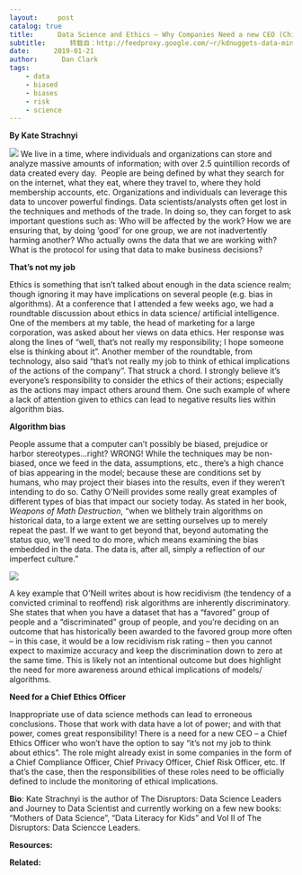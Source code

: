 ```yaml
---
layout:     post
catalog: true
title:      Data Science and Ethics – Why Companies Need a new CEO (Chief Ethics Officer)
subtitle:      转载自：http://feedproxy.google.com/~r/kdnuggets-data-mining-analytics/~3/HhHPuAeDTcg/data-science-ethics.html
date:      2019-01-21
author:      Dan Clark
tags:
    - data
    - biased
    - biases
    - risk
    - science
---
```


**By Kate Strachnyi**

![](https://www.kdnuggets.com/wp-content/uploads/new-ceo-fig-1.jpg)
We live in a time, where individuals and organizations can store and analyze massive amounts of information; with over 2.5 ­quintillion records of data created every day.  People are being defined by what they search for on the internet, what they eat, where they travel to, where they hold membership accounts, etc. Organizations and individuals can leverage this data to uncover powerful findings. Data scientists/analysts often get lost in the techniques and methods of the trade. In doing so, they can forget to ask important questions such as: Who will be affected by the work? How we are ensuring that, by doing ‘good’ for one group, we are not inadvertently harming another? Who actually owns the data that we are working with? What is the protocol for using that data to make business decisions?

**That’s not my job**

Ethics is something that isn’t talked about enough in the data science realm; though ignoring it may have implications on several people (e.g. bias in algorithms). At a conference that I attended a few weeks ago, we had a roundtable discussion about ethics in data science/ artificial intelligence. One of the members at my table, the head of marketing for a large corporation, was asked about her views on data ethics. Her response was along the lines of “well, that’s not really my responsibility; I hope someone else is thinking about it”. Another member of the roundtable, from technology, also said “that’s not really my job to think of ethical implications of the actions of the company”. That struck a chord. I strongly believe it’s everyone’s responsibility to consider the ethics of their actions; especially as the actions may impact others around them. One such example of where a lack of attention given to ethics can lead to negative results lies within algorithm bias.

**Algorithm bias**

People assume that a computer can’t possibly be biased, prejudice or harbor stereotypes…right? WRONG! While the techniques may be non-biased, once we feed in the data, assumptions, etc., there’s a high chance of bias appearing in the model; because these are conditions set by humans, who may project their biases into the results, even if they weren’t intending to do so. Cathy O’Neill provides some really great examples of different types of bias that impact our society today. As stated in her book, *Weapons of Math Destruction*, “when we blithely train algorithms on historical data, to a large extent we are setting ourselves up to merely repeat the past. If we want to get beyond that, beyond automating the status quo, we'll need to do more, which means examining the bias embedded in the data. The data is, after all, simply a reflection of our imperfect culture.”

![](https://www.kdnuggets.com/wp-content/uploads/new-ceo-fig-2.jpg)


A key example that O’Neill writes about is how recidivism (the tendency of a convicted criminal to reoffend) risk algorithms are inherently discriminatory. She states that when you have a dataset that has a “favored” group of people and a “discriminated” group of people, and you’re deciding on an outcome that has historically been awarded to the favored group more often – in this case, it would be a low recidivism risk rating – then you cannot expect to maximize accuracy and keep the discrimination down to zero at the same time. This is likely not an intentional outcome but does highlight the need for more awareness around ethical implications of models/ algorithms.

**Need for a Chief Ethics Officer**

Inappropriate use of data science methods can lead to erroneous conclusions. Those that work with data have a lot of power; and with that power, comes great responsibility! There is a need for a new CEO – a Chief Ethics Officer who won’t have the option to say “it’s not my job to think about ethics”. The role might already exist in some companies in the form of a Chief Compliance Officer, Chief Privacy Officer, Chief Risk Officer, etc. If that’s the case, then the responsibilities of these roles need to be officially defined to include the monitoring of ethical implications.

**Bio**: Kate Strachnyi is the author of The Disruptors: Data Science Leaders and Journey to Data Scientist and currently working on a few new books: “Mothers of Data Science”, “Data Literacy for Kids” and Vol II of The Disruptors: Data Sciencce Leaders.

**Resources:**

**Related:**


